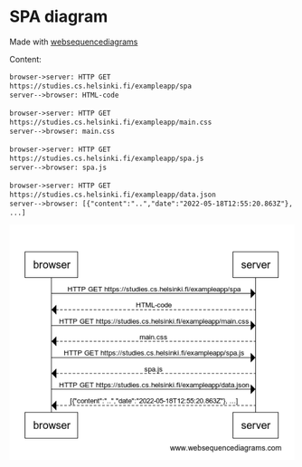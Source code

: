 # SPA diagram
Made with [websequencediagrams](https://www.websequencediagrams.com/)

Content:
```
browser->server: HTTP GET https://studies.cs.helsinki.fi/exampleapp/spa
server-->browser: HTML-code

browser->server: HTTP GET https://studies.cs.helsinki.fi/exampleapp/main.css
server-->browser: main.css

browser->server: HTTP GET https://studies.cs.helsinki.fi/exampleapp/spa.js
server-->browser: spa.js

browser->server: HTTP GET https://studies.cs.helsinki.fi/exampleapp/data.json
server-->browser: [{"content":"..","date":"2022-05-18T12:55:20.863Z"}, ...]
```

![ex5diagram](ex5diagram.png)